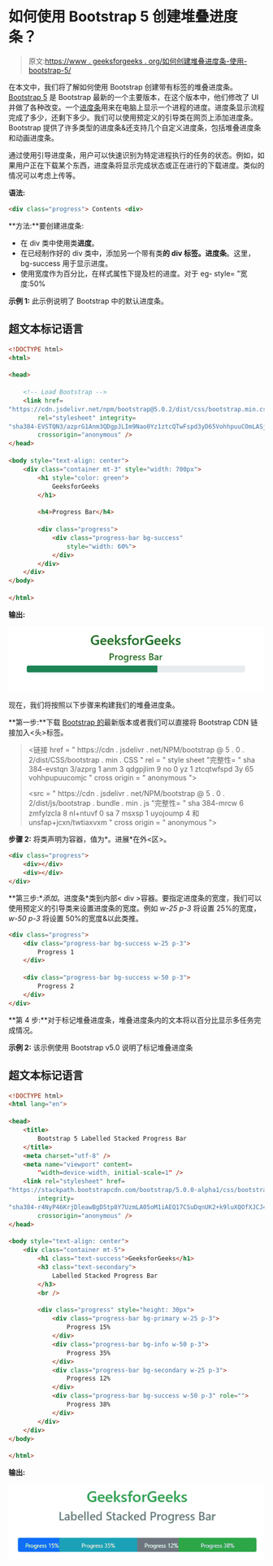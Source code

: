 # 如何使用 Bootstrap 5 创建堆叠进度条？

> 原文:[https://www . geeksforgeeks . org/如何创建堆叠进度条-使用-bootstrap-5/](https://www.geeksforgeeks.org/how-to-create-a-stacked-progress-bar-using-bootstrap-5/)

在本文中，我们将了解如何使用 Bootstrap 创建带有标签的堆叠进度条。 [Bootstrap 5](https://www.geeksforgeeks.org/bootstrap-5-introduction/) 是 Bootstrap 最新的一个主要版本，在这个版本中，他们修改了 UI 并做了各种改变。一个[进度条](https://www.geeksforgeeks.org/bootstrap5-progress/)用来在电脑上显示一个进程的进度。进度条显示流程完成了多少，还剩下多少。我们可以使用预定义的引导类在网页上添加进度条。Bootstrap 提供了许多类型的进度条&还支持几个自定义进度条，包括堆叠进度条和动画进度条。

通过使用引导进度条，用户可以快速识别为特定进程执行的任务的状态。例如，如果用户正在下载某个东西，进度条将显示完成状态或正在进行的下载进度。类似的情况可以考虑上传等。

**语法:**

```html
<div class="progress"> Contents <div>
```

**方法:**要创建进度条:

*   在 div 类中使用类**进度**。
*   在已经制作好的 div 类中，添加另一个带有类**的 div 标签。进度条**。这里，bg-success 用于显示进度。
*   使用宽度作为百分比，在样式属性下提及栏的进度。对于 eg- style= "宽度:50%

**示例 1:** 此示例说明了 Bootstrap 中的默认进度条。

## 超文本标记语言

```html
<!DOCTYPE html>
<html>

<head>

    <!-- Load Bootstrap -->
    <link href=
"https://cdn.jsdelivr.net/npm/bootstrap@5.0.2/dist/css/bootstrap.min.css"
        rel="stylesheet" integrity=
"sha384-EVSTQN3/azprG1Anm3QDgpJLIm9Nao0Yz1ztcQTwFspd3yD65VohhpuuCOmLASjC"
        crossorigin="anonymous" />
</head>

<body style="text-align: center">
    <div class="container mt-3" style="width: 700px">
        <h1 style="color: green">
            GeeksforGeeks
        </h1>

        <h4>Progress Bar</h4>

        <div class="progress">
            <div class="progress-bar bg-success" 
                style="width: 60%">
            </div>
        </div>
    </div>
</body>

</html>
```

**输出:**

![](img/aa1477ab2e08434baecfadccca8ab12b.png)

现在，我们将按照以下步骤来构建我们的堆叠进度条。

**第一步:**下载 [Bootstrap 的](https://getbootstrap.com/docs/5.0/getting-started/download/)最新版本或者我们可以直接将 Bootstrap CDN 链接加入<头>标签。

> <链接 href = " https://cdn . jsdelivr . net/NPM/bootstrap @ 5 . 0 . 2/dist/CSS/bootstrap . min . CSS " rel = " style sheet "完整性= " sha 384-evstqn 3/azprg 1 anm 3 qdgpjlim 9 no 0 yz 1 ztcqtwfspd 3y 65 vohhpupuucomjc " cross origin = " anonymous ">
> 
> <src = " https://cdn . jsdelivr . net/NPM/bootstrap @ 5 . 0 . 2/dist/js/bootstrap . bundle . min . js "完整性= " sha 384-mrcw 6 zmfylzcla 8 nl+ntuvf 0 sa 7 msxsp 1 uyojoump 4 和 unsfap+jcxn/twtiaxvxm " cross origin = " anonymous ">

**步骤 2:** 将类声明为容器，值为*。进展*在外<区>。

```html
<div class="progress">
    <div></div>
    <div></div>
</div>
```

**第三步:**添加*。进度条*类到内部< div >容器。要指定进度条的宽度，我们可以使用预定义的引导类来设置进度条的宽度。例如 *w-25 p-3* 将设置 25%的宽度， *w-50 p-3* 将设置 50%的宽度&以此类推。

```html
<div class="progress">
    <div class="progress-bar bg-success w-25 p-3">
        Progress 1
    </div>

    <div class="progress-bar bg-success w-50 p-3">
        Progress 2
    </div>
</div>
```

**第 4 步:**对于标记堆叠进度条，堆叠进度条内的文本将以百分比显示多任务完成情况。

**示例 2:** 该示例使用 Bootstrap v5.0 说明了标记堆叠进度条

## 超文本标记语言

```html
<!DOCTYPE html>
<html lang="en">

<head>
    <title>
        Bootstrap 5 Labelled Stacked Progress Bar
    </title>
    <meta charset="utf-8" />
    <meta name="viewport" content=
        "width=device-width, initial-scale=1" />
    <link rel="stylesheet" href=
"https://stackpath.bootstrapcdn.com/bootstrap/5.0.0-alpha1/css/bootstrap.min.css"
        integrity=
"sha384-r4NyP46KrjDleawBgD5tp8Y7UzmLA05oM1iAEQ17CSuDqnUK2+k9luXQOfXJCJ4I"
        crossorigin="anonymous" />
</head>

<body style="text-align: center">
    <div class="container mt-5">
        <h1 class="text-success">GeeksforGeeks</h1>
        <h3 class="text-secondary">
            Labelled Stacked Progress Bar
        </h3>
        <br />

        <div class="progress" style="height: 30px">
            <div class="progress-bar bg-primary w-25 p-3">
                Progress 15%
            </div>
            <div class="progress-bar bg-info w-50 p-3">
                Progress 35%
            </div>
            <div class="progress-bar bg-secondary w-25 p-3">
                Progress 12%
            </div>
            <div class="progress-bar bg-success w-50 p-3" role="">
                Progress 38%
            </div>
        </div>
    </div>
</body>

</html>
```

**输出:**

![](img/91ef026be327d53a9803d3c4125c866b.png)
